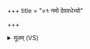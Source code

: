 +++
title = "०१ नमो देववधेभ्यो"

+++
<details><summary>मूलम् (VS)</summary>

नमो॑ देवव॒धेभ्यो॒ नमो॑ राजव॒धेभ्यः॑। अथो॒ ये विश्या॑नां व॒धास्तेभ्यो॑ मृत्यो॒ नमो॑ऽस्तु ते ॥
</details>
